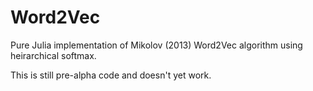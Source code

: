 # Word2Vec
Pure Julia implementation of Mikolov (2013) Word2Vec algorithm using heirarchical softmax.

This is still pre-alpha code and doesn't yet work.
